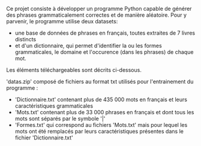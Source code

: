 Ce projet consiste à développer un programme Python capable de générer des phrases grammaticalement correctes et de manière aléatoire.
Pour y parvenir, le programme utilise deux datasets:
- une base de données de phrases en français, toutes extraites de 7 livres distincts
- et d'un dictionnaire, qui permet d'identifier la ou les formes grammaticales, le domaine et l'occurence (dans les phrases) de chaque mot.

Les éléments téléchargeables sont décrits ci-dessous.

'datas.zip' composé de fichiers au format txt utilisés pour l'entrainement du programme :
- 'Dictionnaire.txt' contenant plus de 435 000 mots en français et leurs caractéristiques grammaticales
- 'Mots.txt' contenant plus de 33 000 phrases en français et dont tous les mots sont séparés par le symbole '|'
- 'Formes.txt' qui correspond au fichiers 'Mots.txt' mais pour lequel les mots ont été remplacés par leurs caractéristiques présentes dans le fichier 'Dictionnaire.txt'
